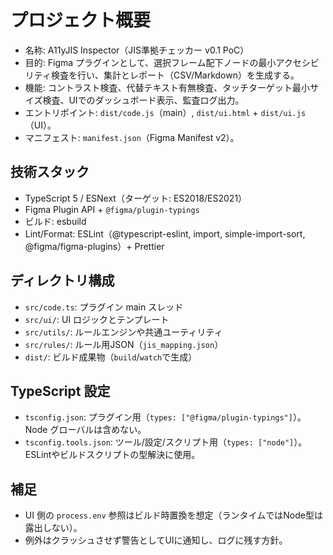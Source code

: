 # プロジェクト概要

- 名称: A11yJIS Inspector（JIS準拠チェッカー v0.1 PoC）
- 目的: Figma プラグインとして、選択フレーム配下ノードの最小アクセシビリティ検査を行い、集計とレポート（CSV/Markdown）を生成する。
- 機能: コントラスト検査、代替テキスト有無検査、タッチターゲット最小サイズ検査、UIでのダッシュボード表示、監査ログ出力。
- エントリポイント: `dist/code.js`（main）, `dist/ui.html` + `dist/ui.js`（UI）。
- マニフェスト: `manifest.json`（Figma Manifest v2）。

## 技術スタック
- TypeScript 5 / ESNext（ターゲット: ES2018/ES2021）
- Figma Plugin API + `@figma/plugin-typings`
- ビルド: esbuild
- Lint/Format: ESLint（@typescript-eslint, import, simple-import-sort, @figma/figma-plugins）+ Prettier

## ディレクトリ構成
- `src/code.ts`: プラグイン main スレッド
- `src/ui/`: UI ロジックとテンプレート
- `src/utils/`: ルールエンジンや共通ユーティリティ
- `src/rules/`: ルール用JSON（`jis_mapping.json`）
- `dist/`: ビルド成果物（`build`/`watch`で生成）

## TypeScript 設定
- `tsconfig.json`: プラグイン用（`types: ["@figma/plugin-typings"]`）。Node グローバルは含めない。
- `tsconfig.tools.json`: ツール/設定/スクリプト用（`types: ["node"]`）。ESLintやビルドスクリプトの型解決に使用。

## 補足
- UI 側の `process.env` 参照はビルド時置換を想定（ランタイムではNode型は露出しない）。
- 例外はクラッシュさせず警告としてUIに通知し、ログに残す方針。
